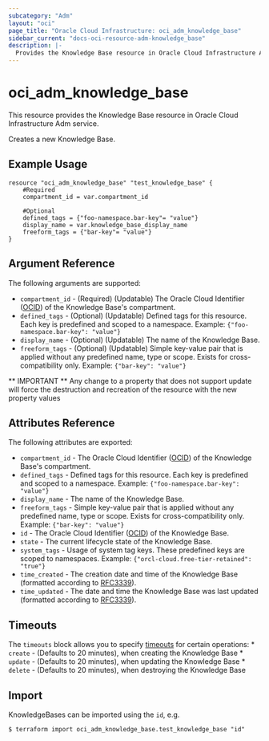 ```yaml
---
subcategory: "Adm"
layout: "oci"
page_title: "Oracle Cloud Infrastructure: oci_adm_knowledge_base"
sidebar_current: "docs-oci-resource-adm-knowledge_base"
description: |-
  Provides the Knowledge Base resource in Oracle Cloud Infrastructure Adm service
---
```


# oci_adm_knowledge_base
This resource provides the Knowledge Base resource in Oracle Cloud Infrastructure Adm service.

Creates a new Knowledge Base.

## Example Usage

```hcl
resource "oci_adm_knowledge_base" "test_knowledge_base" {
	#Required
	compartment_id = var.compartment_id

	#Optional
	defined_tags = {"foo-namespace.bar-key"= "value"}
	display_name = var.knowledge_base_display_name
	freeform_tags = {"bar-key"= "value"}
}
```

## Argument Reference

The following arguments are supported:

* `compartment_id` - (Required) (Updatable) The Oracle Cloud Identifier ([OCID](https://docs.cloud.oracle.com/iaas/Content/General/Concepts/identifiers.htm)) of the Knowledge Base's compartment.
* `defined_tags` - (Optional) (Updatable) Defined tags for this resource. Each key is predefined and scoped to a namespace. Example: `{"foo-namespace.bar-key": "value"}` 
* `display_name` - (Optional) (Updatable) The name of the Knowledge Base.
* `freeform_tags` - (Optional) (Updatable) Simple key-value pair that is applied without any predefined name, type or scope. Exists for cross-compatibility only. Example: `{"bar-key": "value"}` 


** IMPORTANT **
Any change to a property that does not support update will force the destruction and recreation of the resource with the new property values

## Attributes Reference

The following attributes are exported:

* `compartment_id` - The Oracle Cloud Identifier ([OCID](https://docs.cloud.oracle.com/iaas/Content/General/Concepts/identifiers.htm)) of the Knowledge Base's compartment.
* `defined_tags` - Defined tags for this resource. Each key is predefined and scoped to a namespace. Example: `{"foo-namespace.bar-key": "value"}` 
* `display_name` - The name of the Knowledge Base.
* `freeform_tags` - Simple key-value pair that is applied without any predefined name, type or scope. Exists for cross-compatibility only. Example: `{"bar-key": "value"}` 
* `id` - The Oracle Cloud Identifier ([OCID](https://docs.cloud.oracle.com/iaas/Content/General/Concepts/identifiers.htm)) of the Knowledge Base.
* `state` - The current lifecycle state of the Knowledge Base.
* `system_tags` - Usage of system tag keys. These predefined keys are scoped to namespaces. Example: `{"orcl-cloud.free-tier-retained": "true"}` 
* `time_created` - The creation date and time of the Knowledge Base (formatted according to [RFC3339](https://datatracker.ietf.org/doc/html/rfc3339)).
* `time_updated` - The date and time the Knowledge Base was last updated (formatted according to [RFC3339](https://datatracker.ietf.org/doc/html/rfc3339)).

## Timeouts

The `timeouts` block allows you to specify [timeouts](https://registry.terraform.io/providers/oracle/oci/latest/docs/guides/changing_timeouts) for certain operations:
	* `create` - (Defaults to 20 minutes), when creating the Knowledge Base
	* `update` - (Defaults to 20 minutes), when updating the Knowledge Base
	* `delete` - (Defaults to 20 minutes), when destroying the Knowledge Base


## Import

KnowledgeBases can be imported using the `id`, e.g.

```
$ terraform import oci_adm_knowledge_base.test_knowledge_base "id"
```

